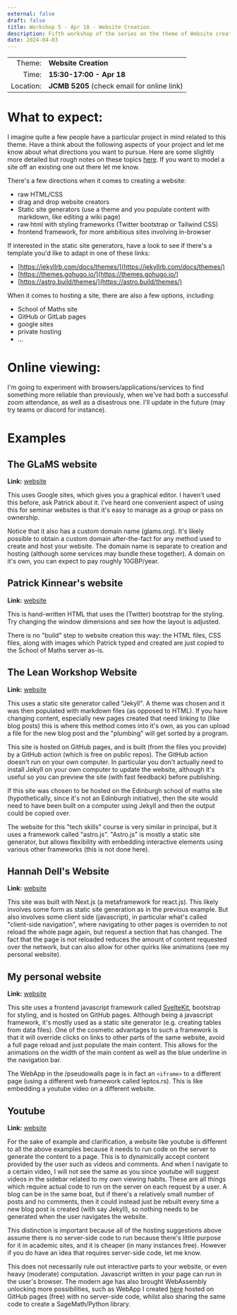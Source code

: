 ```yaml
---
external: false
draft: false
title: Workshop 5 - Apr 18 - Website Creation
description: Fifth workshop of the series on the theme of Website creation
date: 2024-04-03
---
```


|  |  |
|-:|-|
| Theme: | **Website Creation** |
| Time: | **15:30-17:00 - Apr 18** |
| Location: | **JCMB 5205** (check email for online link) |

# What to expect:
I imagine quite a few people have a particular project in mind related to this theme. Have a think about the following aspects of your project and let me know about what directions you want to pursue.
Here are some slightly more detailed but rough notes on these topics [here](https://git.ecdf.ed.ac.uk/s1511002/professional-skills-brainstorm/-/blob/main/personal-site.md).
If you want to model a site off an existing one out there let me know.

There's a few directions when it comes to creating a website:

- raw HTML/CSS
- drag and drop website creators
- Static site generators (use a theme and you populate content with markdown, like editing a wiki page)
- raw html with styling frameworks (Twitter bootstrap or Tailwind CSS)
- frontend framework, for more ambitious sites involving in-browser


If interested in the static site generators, have a look to see if there's a template you'd like to adapt in one of these links:

- [https://jekyllrb.com/docs/themes/](https://jekyllrb.com/docs/themes/)
- [https://themes.gohugo.io/](https://themes.gohugo.io/)
- [https://astro.build/themes/](https://astro.build/themes/)


When it comes to hosting a site, there are also a few options, including:

- School of Maths site
- GitHub or GitLab pages
- google sites
- private hosting
- ...


# Online viewing:
I'm going to experiment with browsers/applications/services to find something more reliable than previously, when we've had both a successful zoom attendance, as well as a disastrous one. I'll update in the future (may try teams or discord for instance).

# Examples

## The GLaMS website

**Link:** [website](https://www.glams.org/)


This uses Google sites, which gives you a graphical editor. I haven't used this
before, ask Patrick about it. I've heard one convenient aspect of using this
for seminar websites is that it's easy to manage as a group or pass on
ownership.

Notice that it also has a custom domain name (glams.org). It's likely possible
to obtain a custom domain after-the-fact for any method used to create and host
your website. The domain name is separate to creation and hosting (although
some services may bundle these together). A domain on it's own, you can expect
to pay roughly 10GBP/year.

## Patrick Kinnear's website

**Link:** [website](https://www.maths.ed.ac.uk/~s1524448/)

This is hand-written HTML that uses the (Twitter) bootstrap for the styling.
Try changing the window dimensions and see how the layout is adjusted.

There is no "build" step to website creation this way: the HTML files, CSS
files, along with images which Patrick typed and created are just copied to the
School of Maths server as-is.



## The Lean Workshop Website

**Link:** [website](https://glams-lean-2024.github.io/)

This uses a static site generator called "Jekyll". A theme was chosen and it
was then populated with markdown files (as opposed to HTML). If you have
changing content, especially new pages created that need linking to (like blog
posts) this is where this method comes into it's own, as you can upload a file
for the new blog post and the "plumbing" will get sorted by a program.

This site is hosted on GitHub pages, and is built (from the files you provide)
by a GitHub action (which is free on public repos). The GitHub action doesn't
run on your own computer. In particular you don't actually need to install
Jekyll on your own computer to update the website, although it's useful so you
can preview the site (with fast feedback) before publishing.

If this site was chosen to be hosted on the Edinburgh school of maths site
(hypothetically, since it's not an Edinburgh initiative), then the site would
need to have been built on a computer using Jekyll and then the output could be
copied over.

The website for this "tech skills" course is very similar in principal, but it uses a framework called "astro.js". "Astro.js" is mostly a static site generator, but allows flexibility with embedding interactive elements using various other frameworks (this is not done here).

## Hannah Dell's Website

**Link:** [website](https://www.hannahdell.com/)


This site was built with Next.js (a metaframework for react.js).
This likely involves some form as static site generation as in the previous
example. But also involves some client side (javascript), in particular what's
called "client-side navigation", where navigating to other pages is overriden
to not reload the whole page again, but request a section that has changed.
The fact that the page is not reloaded reduces the amount of content requested
over the network, but can also allow for other quirks like animations (see my
personal website).


## My personal website

**Link:** [website](https://lukideangeometry.xyz)


This site uses a frontend javascript framework called
[SvelteKit](https://kit.svelte.dev), bootstrap for styling, and is hosted on
GitHub pages. Although being a javascript framework, it's mostly used as a
static site generator (e.g. creating tables from data files). One of the
cosmetic advantages to such a framework is that it will override clicks on
links to other parts of the same website, avoid a full page reload and just
populate the main content. This allows for the animations on the width of the
main content as well as the blue underline in the navigation bar.

The WebApp in the /pseudowalls page is in fact an `<iframe>` to a different
page (using a different web framework called leptos.rs). This is like embedding
a youtube video on a different website.

## Youtube

**Link:** [website](https://www.youtube.com)

For the sake of example and clarification,
a website like youtube is different to all the above examples because it needs
to run code on the server to generate the content to a page. This is to
dynamically accept content provided by the user such as videos and comments.
And when I navigate to a certain video, I will not see the same as you since
youtube will suggest videos in the sidebar related to my own viewing habits.
These are all things which require actual code to run on the server on each
request by a user.
A blog can be in the same boat, but if there's a relatively small number of
posts and no comments, then it could instead just be rebuilt every time a new
blog post is created (with say Jekyll), so nothing needs to be generated when
the user navigates the website.

This distinction is important because all of the hosting suggestions above
assume there is no server-side code to run because there's little purpose for
it in academic sites, and it is cheaper (in many instances free).
However if you do have an idea that requires server-side code, let me know.

This does not necessarily rule out interactive parts to your website, or even
heavy (moderate) computation. Javascript written in your page can run in the
user's browser. The modern age has also brought WebAssembly unlocking more
possibilities, such as WebApp I created
[here](https://pseudowalls.gitlab.io/webapp/tilt.leptos/) hosted on GitHub
pages (free) with no server-side code, whilst also sharing the same code to
create a SageMath/Python library.

